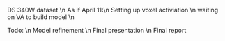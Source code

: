 DS 340W dataset \n
As if April 11:\n
Setting up voxel activiation \n
waiting on VA to build model \n

Todo: \n
Model refinement \n
Final presentation \n
Final report 
